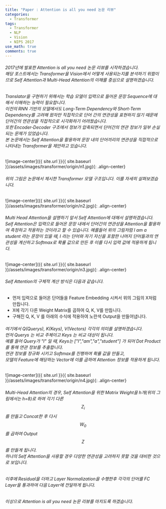 ```yaml
---
title: "Paper : Attention is all you need 논문 리뷰"
categories:
  - Transformer
tags:
  - Transformer
  - NLP
  - Vision
  - NIPS 2017
use_math: true
comments: true
---
```


###### 2017년에 발표한 Attention is all you need 논문 리뷰를 시작하겠습니다. <br/> 해당 포스트에서는 Transformer을 Vision에서 어떻게 사용되는지를 분석하기 위함이므로 Self Attention과 Multi-Head Attention의 이해를 중심으로 설명하겠습니다.

###### Translator을 구현하기 위해서는 학습 모델이 입력으로 들어온 문장 Sequence에 대해서 이해하는 능력이 필요합니다. <br/> 이전의 RNN 기반의 모델에서도 Long-Term Dependency와 Short-Term Dependency를 고려해 왔자만 직접적으로 단어 간의 연관성을 표현하지 않기 때문에 단어간의 연관성을 직접적으로 시각화하기 어려웠습니다. <br/> 또한 Encoder-Decoder 구조에서 정보가 압축되면서 단어간의 연관 정보가 일부 손실되는 문제가 있었습니다. <br/> 본 논문에서는 Self Attention을 활용하여 문장 내의 단어끼리의 연관성을 직접적으로 나타내는 Transformer을 제안하고 있습니다.


![image-center]({{ site.url }}{{ site.baseurl }}/assets/images/transformer/origin/n1.jpg){: .align-center}

###### 위의 그림은 논문에서 제시한 Transformer 모델 구조입니다. 이를 자세히 살펴보겠습니다.


![image-center]({{ site.url }}{{ site.baseurl }}/assets/images/transformer/origin/n2.jpg){: .align-center}

###### Multi Head Attention을 설명하기 앞서 Self Attention에 대해서 설명하겠습니다. Self Attention은 입력으로 들어온 문장 내에서 단어간의 연관성을 Attention을 활용하여 측정하고 적용하는 것이라고 할 수 있습니다. 예를들어 위의 그림처럼 I am a student 라는 문장이 있을 때, I 라는 단어와 자기 자신을 포함한 나머지 단어들과의 연관성을 계산하고 Softmax로 확률 값으로 만든 후 이를 다시 입력 값에 적용하게 됩니다.


![image-center]({{ site.url }}{{ site.baseurl }}/assets/images/transformer/origin/n3.jpg){: .align-center}

###### Self Attention의 구체적 계산 방식은 다음과 같습니다.
* 먼저 입력으로 들어온 단어들을 Feature Embedding 시켜서 위의 그림의 X처럼 만듭니다.
* X에 각기 다른 Weight Matrix를 곱하여 Q, K, V를 만듭니다.
* 구해진 Q, K, V 를 아래의 수식에 적용하여 노란색 Output을 만들어냅니다.

###### 여기에서 Q(Querys), K(Keys), V(Vectors) 각각의 의미를 설명하겠습니다. <br/> 먼저 Querys 는 비교 주체이고 Keys 는 비교 대상이 됩니다. <br/> 예를 들어 Query가 "I" 일 때, Keys는 ["I","am","a","student"] 가 되어 Dot Product를 통해 연관 정보를 추출합니다. <br/> 연관 정보를 정규화 시키고 Softmax를 진행하여 확률 값을 만들고,<br/> 모델의 Feature에 해당하는 Vector에 이를 곱하여 Attention 정보를 적용하게 됩니다.


![image-center]({{ site.url }}{{ site.baseurl }}/assets/images/transformer/origin/n4.jpg){: .align-center}

###### Multi-Head Attention의 경우, Self Attention을 위한 Matrix Weight을 h개(위의 그림에서는 h=8)로 하여 각기 다른 $$Z_i$$를 만들고 Concat한 후 다시 $$W_0$$를 곱하여 Output $$Z$$를 만들게 됩니다. <br/> 하나의 Self Attention을 사용할 경우 다양한 연관성을 고려하지 못할 것을 대비한 것으로 보입니다.


###### 이후에 Residual을 더하고 Layer Normalization을 수행한후 각각의 단어를 FC Layer을 통과하여 다음 Layer에 전달하게 됩니다.

###### 이상으로 Attention is all you need 논문 리뷰를 마치도록 하겠습니다.
